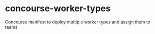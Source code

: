 # concourse-worker-types
Concourse manifest to deploy multiple worker types and assign them to teams
